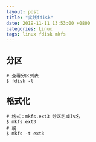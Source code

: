 ```yaml
---
layout: post
title: "实践fdisk"
date: 2019-11-11 13:53:00 +0800
categories: Linux
tags: linux fdisk mkfs
---
```


## 分区

```shell
# 查看分区列表
$ fdisk -l
```





## 格式化

```shell
# 格式：mkfs.ext3 分区名或lv名
$ mkfs.ext3
# 或
$ mkfs -t ext3
```

